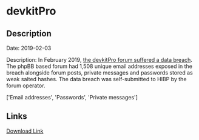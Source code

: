 # devkitPro

## Description

Date: 2019-02-03

Description:
In February 2019, <a href="https://devkitpro.org/viewtopic.php?f=13&t=8846" target="_blank" rel="noopener">the devkitPro forum suffered a data breach</a>. The phpBB based forum had 1,508 unique email addresses exposed in the breach alongside forum posts, private messages and passwords stored as weak salted hashes. The data breach was self-submitted to HIBP by the forum operator.


['Email addresses', 'Passwords', 'Private messages']

## Links

[Download Link](https://link-to.net/1229997/542.0445227179055/dynamic/?r=aHR0cHM6Ly93d3cubWVkaWFmaXJlLmNvbS92aWV3LzJsTTI0T2VUaG1OZHZHYy9kZXZraXRwcm8ub3JnL2ZpbGU=)